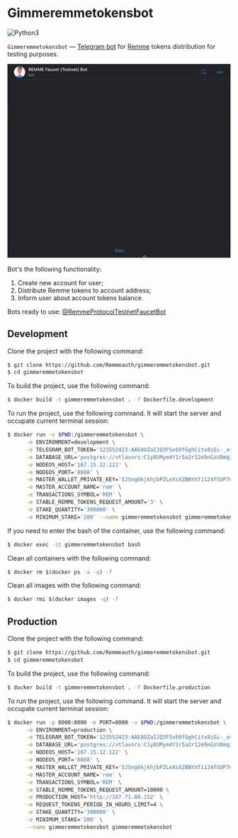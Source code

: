 # Gimmeremmetokensbot

![Python3](https://img.shields.io/badge/Python-3.7-brightgreen.svg)

`Gimmeremmetokensbot` — [Telegram bot](https://core.telegram.org/bots) for [Remme](https://remme.io) tokens distribution for testing purposes.

![example-of-usage](https://github.com/Remmeauth/gimmeremmetokensbot/blob/develop/assets/bot_usage_example_600_520.gif)

Bot's the following functionality:
1. Create new account for user;
2. Distribute Remme tokens to account address;
3. Inform user about account tokens balance.

Bots ready to use: [@RemmeProtocolTestnetFaucetBot](https://t.me/RemmeProtocolTestnetFaucetBot)

## Development

Clone the project with the following command:

```bash
$ git clone https://github.com/Remmeauth/gimmeremmetokensbot.git
$ cd gimmeremmetokensbot
```

To build the project, use the following command:

```bash
$ docker build -t gimmeremmetokensbot . -f Dockerfile.development
```

To run the project, use the following command. It will start the server and occupate current terminal session:

```bash
$ docker run -v $PWD:/gimmeremmetokensbot \
      -e ENVIRONMENT=development \
      -e TELEGRAM_BOT_TOKEN='123552423:AAEAOZaIJQ3FSv69fGghCitx8iGi-_asvz' \
      -e DATABASE_URL='postgres://vtlavnrs:C1y8UMym4Y1r5a2r12e9nGzUOmq2i@raja.db.elephantsql.com:5432/vtlavnrs' \
      -e NODEOS_HOST='167.15.12.122' \
      -e NODEOS_PORT='8888' \
      -e MASTER_WALLET_PRIVATE_KEY='5JSng6kjkhjbPZLeXsXZBNYXfi124fSUP7nw1aSUP7nw1aXzA3k2' \
      -e MASTER_ACCOUNT_NAME='rem' \
      -e TRANSACTIONS_SYMBOL='REM' \
      -e STABLE_REMME_TOKENS_REQUEST_AMOUNT='3' \
      -e STAKE_QUANTITY='300000' \
      -e MINIMUM_STAKE='200' --name gimmeremmetokensbot gimmeremmetokensbot
```

If you need to enter the bash of the container, use the following command:

```bash
$ docker exec -it gimmeremmetokensbot bash
```

Clean all containers with the following command:

```bash
$ docker rm $(docker ps -a -q) -f
```

Clean all images with the following command:

```bash
$ docker rmi $(docker images -q) -f
```

## Production

Clone the project with the following command:

```bash
$ git clone https://github.com/Remmeauth/gimmeremmetokensbot.git
$ cd gimmeremmetokensbot
```

To build the project, use the following command:

```bash
$ docker build -t gimmeremmetokensbot . -f Dockerfile.production
```

To run the project, use the following command. It will start the server and occupate current terminal session:

```bash
$ docker run -p 8000:8000 -e PORT=8000 -v $PWD:/gimmeremmetokensbot \
      -e ENVIRONMENT=production \
      -e TELEGRAM_BOT_TOKEN='123552423:AAEAOZaIJQ3FSv69fGghCitx8iGi-_asvz' \
      -e DATABASE_URL='postgres://vtlavnrs:C1y8UMym4Y1r5a2r12e9nGzUOmq2i@raja.db.elephantsql.com:5432/vtlavnrs' \
      -e NODEOS_HOST='167.15.12.122' \
      -e NODEOS_PORT='8888' \
      -e MASTER_WALLET_PRIVATE_KEY='5JSng6kjkhjbPZLeXsXZBNYXfi124fSUP7nw1aSUP7nw1aXzA3k2' \
      -e MASTER_ACCOUNT_NAME='rem' \
      -e TRANSACTIONS_SYMBOL='REM' \
      -e STABLE_REMME_TOKENS_REQUEST_AMOUNT=10000 \
      -e PRODUCTION_HOST='http://167.71.88.152' \
      -e REQUEST_TOKENS_PERIOD_IN_HOURS_LIMIT=4 \
      -e STAKE_QUANTITY='300000' \
      -e MINIMUM_STAKE='200' \
      --name gimmeremmetokensbot gimmeremmetokensbot
```
